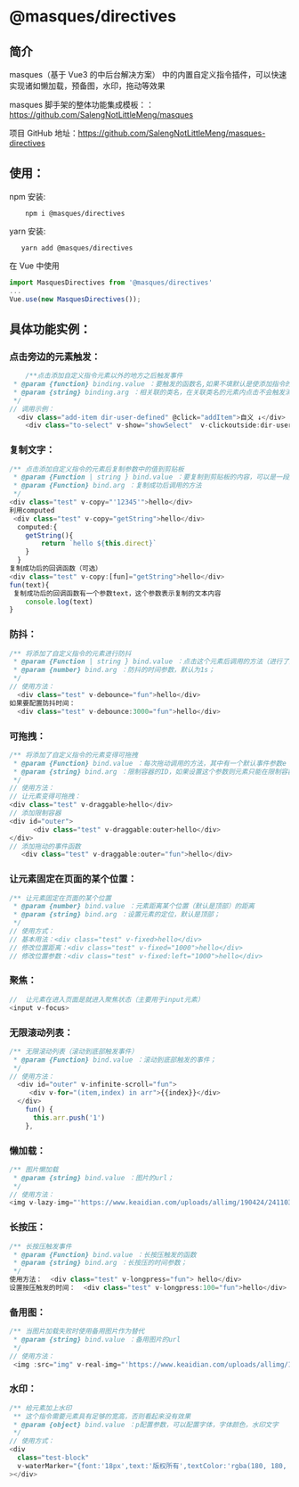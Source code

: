 # @masques/directives

## 简介

masques（基于 Vue3 的中后台解决方案） 中的内置自定义指令插件，可以快速实现诸如懒加载，预备图，水印，拖动等效果

masques 脚手架的整体功能集成模板：：https://github.com/SalengNotLittleMeng/masques

项目 GitHub 地址：https://github.com/SalengNotLittleMeng/masques-directives

## 使用：

npm 安装:

```shell
    npm i @masques/directives
```

yarn 安装:

```shell
   yarn add @masques/directives
```

在 Vue 中使用

```js
import MasquesDirectives from '@masques/directives'
...
Vue.use(new MasquesDirectives());
```

## 具体功能实例：

### 点击旁边的元素触发：

```js
    /**点击添加自定义指令元素以外的地方之后触发事件
 * @param {function} binding.value ：要触发的函数名,如果不填默认是使添加指令的元素消失
 * @param {string} binding.arg ：相关联的类名，在关联类名的元素内点击不会触发消失事件,防止开启事件无法触发
 */
// 调用示例：
  <div class="add-item dir-user-defined" @click="addItem">自义 ↓</div>
    <div class="to-select" v-show="showSelect"  v-clickoutside:dir-user-defined = "confirm"></div>
```

### 复制文字：

```js
/** 点击添加自定义指令的元素后复制参数中的值到剪贴板
 * @param {Function | string } bind.value ：要复制到剪贴板的内容，可以是一段文字，也可以是methods或computed；
 * @param {Function} bind.arg ：复制成功后调用的方法
 */
<div class="test" v-copy="'12345'">hello</div>
利用computed
 <div class="test" v-copy="getString">hello</div>
  computed:{
    getString(){
        return `hello ${this.direct}`
    }
  }
复制成功后的回调函数（可选）
<div class="test" v-copy:[fun]="getString">hello</div>
fun(text){
 复制成功后的回调函数有一个参数text，这个参数表示复制的文本内容
    console.log(text)
}
```

### 防抖：

```js
/** 将添加了自定义指令的元素进行防抖
 * @param {Function | string } bind.value ：点击这个元素后调用的方法（进行了防抖处理）
 * @param {number} bind.arg ：防抖的时间参数，默认为1s；
 */
// 使用方法：
  <div class="test" v-debounce="fun">hello</div>
如果要配置防抖时间：
  <div class="test" v-debounce:3000="fun">hello</div>
```

### 可拖拽：

```js
/** 将添加了自定义指令的元素变得可拖拽
 * @param {Function} bind.value ：每次拖动调用的方法，其中有一个默认事件参数e
 * @param {string} bind.arg ：限制容器的ID，如果设置这个参数则元素只能在限制容器内部进行拖拽；
 */
// 使用方法：
// 让元素变得可拖拽：
<div class="test" v-draggable>hello</div>
// 添加限制容器
<div id="outer">
      <div class="test" v-draggable:outer>hello</div>
</div>
// 添加拖动的事件函数
   <div class="test" v-draggable:outer="fun">hello</div>
```

### 让元素固定在页面的某个位置：

```js
/** 让元素固定在页面的某个位置
 * @param {number} bind.value ：元素距离某个位置（默认是顶部）的距离
 * @param {string} bind.arg ：设置元素的定位，默认是顶部；
 */
// 使用方式：
// 基本用法：<div class="test" v-fixed>hello</div>
// 修改位置距离：<div class="test" v-fixed="1000">hello</div>
// 修改位置参数：<div class="test" v-fixed:left="1000">hello</div>
```

### 聚焦：

```js
//  让元素在进入页面是就进入聚焦状态（主要用于input元素）
<input v-focus>
```

### 无限滚动列表：

```js
/** 无限滚动列表（滚动到底部触发事件）
 * @param {Function} bind.value ：滚动到底部触发的事件；
 */
// 使用方法：
  <div id="outer" v-infinite-scroll="fun">
     <div v-for="(item,index) in arr">{{index}}</div>
  </div>
    fun() {
      this.arr.push('1')
    },
```

### 懒加载：

```js
/** 图片懒加载
 * @param {string} bind.value ：图片的url；
 */
// 使用方法：
<img v-lazy-img="'https://www.keaidian.com/uploads/allimg/190424/24110307_23.jpg'" alt=""></img>
```

### 长按压：

```js
/** 长按压触发事件
 * @param {Function} bind.value ：长按压触发的函数
 * @param {string} bind.arg ：长按压的时间参数；
 */
使用方法：  <div class="test" v-longpress="fun"> hello</div>
设置按压触发的时间：  <div class="test" v-longpress:100="fun">hello</div>
```

### 备用图：

```js
/** 当图片加载失败时使用备用图片作为替代
 * @param {string} bind.value ：备用图片的url
 */
// 使用方法：
 <img :src="img" v-real-img="'https://www.keaidian.com/uploads/allimg/190424/24110307_23.jpg'" alt=""></img>
```

### 水印：

```js
/** 给元素加上水印
 ** 这个指令需要元素具有足够的宽高，否则看起来没有效果
 * @param {object} bind.value ：p配置参数，可以配置字体，字体颜色，水印文字
 */
// 使用方式：
<div
  class="test-block"
  v-waterMarker="{font:'18px',text:'版权所有',textColor:'rgba(180, 180, 180, 0.9)'}"
></div>
```
